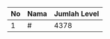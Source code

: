 | No | Nama            | Jumlah Level |
|----|-----------------|--------------|
| 1  | #    |    4378        |
